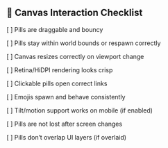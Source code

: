 ## 🧪 Canvas Interaction Checklist

[ ] Pills are draggable and bouncy

[ ] Pills stay within world bounds or respawn correctly

[ ] Canvas resizes correctly on viewport change

[ ] Retina/HiDPI rendering looks crisp

[ ] Clickable pills open correct links

[ ] Emojis spawn and behave consistently

[ ] Tilt/motion support works on mobile (if enabled)

[ ] Pills are not lost after screen changes

[ ] Pills don’t overlap UI layers (if overlaid)

